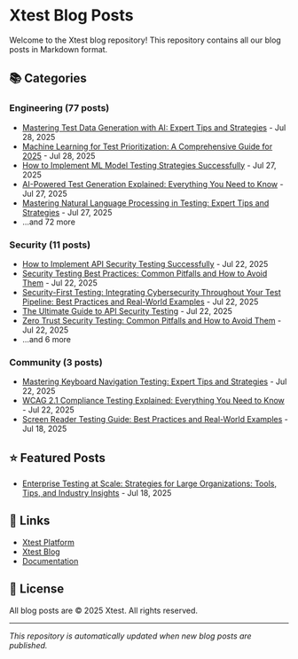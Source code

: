 # Xtest Blog Posts

Welcome to the Xtest blog repository! This repository contains all our blog posts in Markdown format.

## 📚 Categories

### Engineering (77 posts)

- [Mastering Test Data Generation with AI: Expert Tips and Strategies](posts/2025/2025-07-28-mastering-test-data-generation-with-ai-expert-tips-and-strategies.md) - Jul 28, 2025
- [Machine Learning for Test Prioritization: A Comprehensive Guide for 2025](posts/2025/2025-07-28-machine-learning-for-test-prioritization-a-comprehensive-guide-for-2025.md) - Jul 28, 2025
- [How to Implement ML Model Testing Strategies Successfully](posts/2025/2025-07-27-how-to-implement-ml-model-testing-strategies-successfully.md) - Jul 27, 2025
- [AI-Powered Test Generation Explained: Everything You Need to Know](posts/2025/2025-07-27-ai-powered-test-generation-explained-everything-you-need-to-know.md) - Jul 27, 2025
- [Mastering Natural Language Processing in Testing: Expert Tips and Strategies](posts/2025/2025-07-27-mastering-natural-language-processing-in-testing-expert-tips-and-strategies.md) - Jul 27, 2025
- ...and 72 more

### Security (11 posts)

- [How to Implement API Security Testing Successfully](posts/2025/2025-07-22-how-to-implement-api-security-testing-successfully.md) - Jul 22, 2025
- [Security Testing Best Practices: Common Pitfalls and How to Avoid Them](posts/2025/2025-07-22-security-testing-best-practices-common-pitfalls-and-how-to-avoid-them.md) - Jul 22, 2025
- [Security-First Testing: Integrating Cybersecurity Throughout Your Test Pipeline: Best Practices and Real-World Examples](posts/2025/2025-07-22-security-first-testing-integrating-cybersecurity-throughout-your-test-pipeline-best-practices-and-real-world-examples.md) - Jul 22, 2025
- [The Ultimate Guide to API Security Testing](posts/2025/2025-07-22-the-ultimate-guide-to-api-security-testing.md) - Jul 22, 2025
- [Zero Trust Security Testing: Common Pitfalls and How to Avoid Them](posts/2025/2025-07-22-zero-trust-security-testing-common-pitfalls-and-how-to-avoid-them.md) - Jul 22, 2025
- ...and 6 more

### Community (3 posts)

- [Mastering Keyboard Navigation Testing: Expert Tips and Strategies](posts/2025/2025-07-22-mastering-keyboard-navigation-testing-expert-tips-and-strategies.md) - Jul 22, 2025
- [WCAG 2.1 Compliance Testing Explained: Everything You Need to Know](posts/2025/2025-07-22-wcag-21-compliance-testing-explained-everything-you-need-to-know.md) - Jul 22, 2025
- [Screen Reader Testing Guide: Best Practices and Real-World Examples](posts/2025/2025-07-18-screen-reader-testing-guide-best-practices-and-real-world-examples.md) - Jul 18, 2025

## ⭐ Featured Posts

- [Enterprise Testing at Scale: Strategies for Large Organizations: Tools, Tips, and Industry Insights](posts/2025/2025-07-18-enterprise-testing-at-scale-strategies-for-large-organizations-tools-tips-and-industry-insights.md) - Jul 18, 2025

## 🔗 Links

- [Xtest Platform](https://xtest.io)
- [Xtest Blog](https://xtest.io/blog)
- [Documentation](https://xtest.io/docs)

## 📝 License

All blog posts are © 2025 Xtest. All rights reserved.

---

*This repository is automatically updated when new blog posts are published.*
